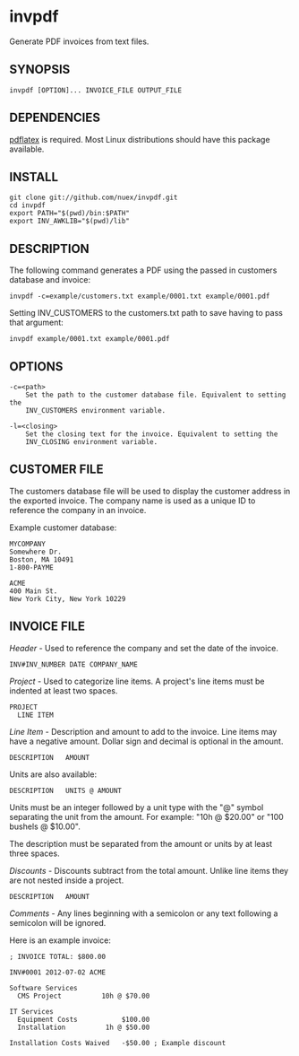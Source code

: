 invpdf
=======

Generate PDF invoices from text files.

## SYNOPSIS

    invpdf [OPTION]... INVOICE_FILE OUTPUT_FILE

## DEPENDENCIES

[pdflatex](http://www.tug.org/applications/pdftex/) is required. Most Linux
distributions should have this package available.

## INSTALL

    git clone git://github.com/nuex/invpdf.git
    cd invpdf
    export PATH="$(pwd)/bin:$PATH"
    export INV_AWKLIB="$(pwd)/lib"

## DESCRIPTION

The following command generates a PDF using the passed in customers database
and invoice:

    invpdf -c=example/customers.txt example/0001.txt example/0001.pdf

Setting INV_CUSTOMERS to the customers.txt path to save having to pass that
argument:

    invpdf example/0001.txt example/0001.pdf

## OPTIONS

    -c=<path>
        Set the path to the customer database file. Equivalent to setting the
        INV_CUSTOMERS environment variable.

    -l=<closing>
        Set the closing text for the invoice. Equivalent to setting the
        INV_CLOSING environment variable.

## CUSTOMER FILE

The customers database file will be used to display the customer address in the
exported invoice. The company name is used as a unique ID to reference the
company in an invoice.

Example customer database:

    MYCOMPANY
    Somewhere Dr.
    Boston, MA 10491
    1-800-PAYME

    ACME
    400 Main St.
    New York City, New York 10229

## INVOICE FILE

*Header* - Used to reference the company and set the date of the invoice.

    INV#INV_NUMBER DATE COMPANY_NAME

*Project* - Used to categorize line items. A project's line items must be
indented at least two spaces.

    PROJECT
      LINE ITEM

*Line Item* - Description and amount to add to the invoice. Line items may have
a negative amount. Dollar sign and decimal is optional in the amount.

    DESCRIPTION   AMOUNT

Units are also available:

    DESCRIPTION   UNITS @ AMOUNT

Units must be an integer followed by a unit type with the "@" symbol separating
the unit from the amount. For example: "10h @ $20.00" or "100 bushels @ $10.00".

The description must be separated from the amount or units by at least three
spaces.

*Discounts* - Discounts subtract from the total amount. Unlike line items they
are not nested inside a project.

    DESCRIPTION   AMOUNT

*Comments* - Any lines beginning with a semicolon or any text following a
semicolon will be ignored.

Here is an example invoice:

    ; INVOICE TOTAL: $800.00

    INV#0001 2012-07-02 ACME

    Software Services
      CMS Project          10h @ $70.00 

    IT Services
      Equipment Costs           $100.00
      Installation          1h @ $50.00

    Installation Costs Waived   -$50.00 ; Example discount
